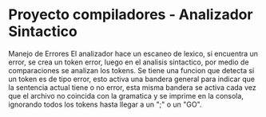 # Proyecto compiladores - Analizador Sintactico

Manejo de Errores
El analizador hace un escaneo de lexico, si encuentra un error, se crea un token error, luego en el analisis sintactico, por medio de comparaciones se analizan los tokens. Se tiene una funcion que detecta si un token es de tipo error, esto activa una bandera general para indicar que la sentencia actual tiene o no error, esta misma bandera se activa cada vez que el archivo no coincida con la gramatica y se imprime en la consola, ignorando todos los tokens hasta llegar a un ";" o un "GO".
